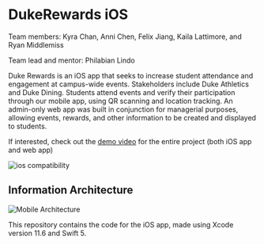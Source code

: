 # DukeRewards iOS

Team members: Kyra Chan, Anni Chen, Felix Jiang, Kaila Lattimore, and Ryan Middlemiss

Team lead and mentor: Philabian Lindo

Duke Rewards is an iOS app that seeks to increase student attendance and engagement at campus-wide events. Stakeholders include Duke Athletics and Duke Dining. Students attend events and verify their participation through our mobile app, using QR scanning and location tracking. An admin-only web app was built in conjunction for managerial purposes, allowing events, rewards, and other information to be created and displayed to students. 

If interested, check out the [demo video](https://youtu.be/hx9ewikBvFA) for the entire project (both iOS app and web app)

![ios compatibility](https://user-images.githubusercontent.com/35779198/90188876-d4447f80-dd81-11ea-93e3-3100dcd5c1cf.jpeg)


## Information Architecture
![Mobile Architecture](https://user-images.githubusercontent.com/35779198/89588045-7acfd400-d808-11ea-92f9-0ade9ab9ae52.png)

This repository contains the code for the iOS app, made using Xcode version 11.6 and Swift 5. 
